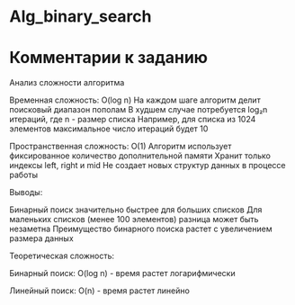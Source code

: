 # Alg_binary_search
# Комментарии к заданию

Анализ сложности алгоритма

Временная сложность: O(log n)
На каждом шаге алгоритм делит поисковый диапазон пополам
В худшем случае потребуется log₂n итераций, где n - размер списка
Например, для списка из 1024 элементов максимальное число итераций будет 10

Пространственная сложность: O(1)
Алгоритм использует фиксированное количество дополнительной памяти
Хранит только индексы left, right и mid
Не создает новых структур данных в процессе работы

Выводы:

Бинарный поиск значительно быстрее для больших списков
Для маленьких списков (менее 100 элементов) разница может быть незаметна
Преимущество бинарного поиска растет с увеличением размера данных

Теоретическая сложность:

Бинарный поиск: O(log n) - время растет логарифмически

Линейный поиск: O(n) - время растет линейно
